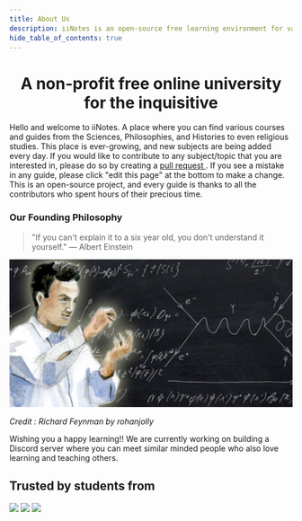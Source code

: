 ```yaml
---
title: About Us
description: iiNotes is an open-source free learning environment for various subjects. With Self- Learning guides following similar curriculum from universities like MIT, Stanford and NYU. 
hide_table_of_contents: true
---
```


<center><h1>A non-profit free online university for the inquisitive</h1></center>

Hello and welcome to iiNotes. A place where you can find various courses and guides from the Sciences, Philosophies, and Histories to even religious studies. This place is ever-growing, and new subjects are being added every day. If you would like to contribute to any subject/topic that you are interested in, please do so by creating a [pull request ](https://github.com/kazisean/iinotes_v1/pulls). If you see a mistake in any guide, please click "edit this page" at the bottom to make a change. This is an open-source project, and every guide is thanks to all the contributors who spent hours of their precious time. 

### Our Founding Philosophy 
> "If you can't explain it to a six year old, you don't understand it yourself." ― Albert Einstein



![iiNotes About Us Banner](./banner-welcome.png)


*Credit : Richard Feynman by rohanjolly*

Wishing you a happy learning!! We are currently working on building a Discord server where you can meet similar minded people who also love learning and teaching others. 

## Trusted by students from
<p float="left">
  <img src="https://1000logos.net/wp-content/uploads/2022/08/MIT-Logo.png" width="150" />
  <img src="https://uwm.edu/r2d2/wp-content/uploads/sites/438/2022/03/columbia-university-logo-noback.png" width="150" />
  <img src="https://ww1.freelogovectors.net/wp-content/uploads/2023/01/nyu_logo_new_york_university2-freelogovectors.net_.png" width="150" />
</p>

